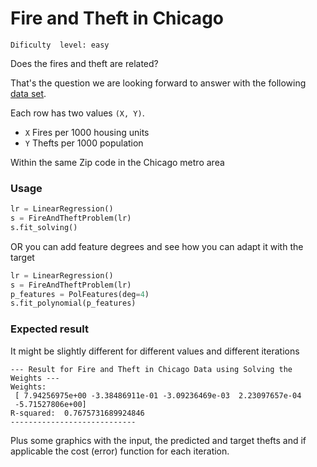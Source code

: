 # Fire and Theft in Chicago
`Dificulty  level: easy`

Does the fires and theft are related?

That's the question we are looking forward to answer with the following [data set](http://college.cengage.com/mathematics/brase/understandable_statistics/7e/students/datasets/slr/frames/frame.html).

Each row has two values `(X, Y)`.

* `X` Fires per 1000 housing units
* `Y` Thefts per 1000 population

Within the same Zip code in the Chicago metro area
### Usage

```python
lr = LinearRegression()
s = FireAndTheftProblem(lr)
s.fit_solving()
```
OR you can add feature degrees and see how you can adapt it with the target
```python
lr = LinearRegression()
s = FireAndTheftProblem(lr)
p_features = PolFeatures(deg=4)
s.fit_polynomial(p_features)
```
### Expected result

It might be slightly different for different values and different iterations
```
--- Result for Fire and Theft in Chicago Data using Solving the Weights ---
Weights: 
 [ 7.94256975e+00 -3.38486911e-01 -3.09236469e-03  2.23097657e-04
 -5.71527806e+00]
R-squared:  0.7675731689924846
----------------------------
```

Plus some graphics with the input, the predicted and target thefts and if applicable the cost (error) function for each iteration.